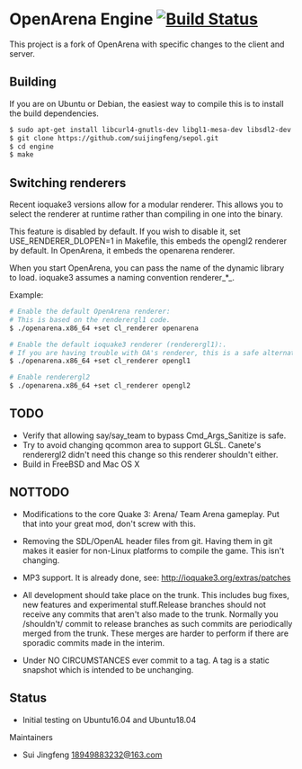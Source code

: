 # OpenArena Engine [![Build Status](https://travis-ci.org/OpenArena/engine.png?branch=master)](https://travis-ci.org/OpenArena/engine) #

This project is a fork of OpenArena with specific changes to the client and server.

## Building ##


If you are on Ubuntu or Debian, the easiest way to compile this is to install the build dependencies.

```sh
$ sudo apt-get install libcurl4-gnutls-dev libgl1-mesa-dev libsdl2-dev libopus-dev libopusfile-dev libogg-dev zlib1g-dev libvorbis-dev libopenal-dev libjpeg-dev libfreetype6-dev libxmp-dev
$ git clone https://github.com/suijingfeng/sepol.git
$ cd engine
$ make
```


## Switching renderers ##

Recent ioquake3 versions allow for a modular renderer.  This allows you to
select the renderer at runtime rather than compiling in one into the binary.

This feature is disabled by default.  If you wish to disable it, set USE_RENDERER_DLOPEN=1 in Makefile, 
this embeds the opengl2 renderer by default. In OpenArena, it embeds the openarena renderer.

When you start OpenArena, you can pass the name of the dynamic library to load. 
ioquake3 assumes a naming convention renderer_*_.

Example:

```sh
# Enable the default OpenArena renderer:
# This is based on the renderergl1 code.
$ ./openarena.x86_64 +set cl_renderer openarena

# Enable the default ioquake3 renderer (renderergl1):.
# If you are having trouble with OA's renderer, this is a safe alternative.
$ ./openarena.x86_64 +set cl_renderer opengl1

# Enable renderergl2 
$ ./openarena.x86_64 +set cl_renderer opengl2
```

## TODO ##

* Verify that allowing say/say_team to bypass Cmd_Args_Sanitize is safe.
* Try to avoid changing qcommon area to support GLSL.  Canete's renderergl2
  didn't need this change so this renderer shouldn't either.
* Build in FreeBSD and Mac OS X

## NOTTODO ##

* Modifications to the core Quake 3: Arena/ Team Arena gameplay. Put that into your great mod, don't screw with this.

* Removing the SDL/OpenAL header files from git. Having them in git makes it easier
for non-Linux platforms to compile the game. This isn't changing.

* MP3 support. It is already done, see: http://ioquake3.org/extras/patches

* All development should take place on the trunk. This includes bug fixes, new features and experimental stuff.Release branches should not receive any commits that aren't also made to the trunk. Normally you /shouldn't/ commit to release branches as such commits are periodically merged from the trunk. These merges are harder to perform if there are sporadic commits made in the interim.

* Under NO CIRCUMSTANCES ever commit to a tag. A tag is a static snapshot which is intended to be unchanging.

## Status ##

* Initial testing on Ubuntu16.04 and Ubuntu18.04




Maintainers

  * Sui Jingfeng <18949883232@163.com>

